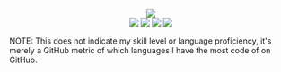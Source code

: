 <p  align="center">
   <img src="http://github-profile-summary-cards.vercel.app/api/cards/profile-details?username=bharambetr2002&theme=github_dark"><br>
   <img src="http://github-profile-summary-cards.vercel.app/api/cards/repos-per-language?username=bharambetr2002&theme=github_dark&exclude={exclude}">
   <img src="http://github-profile-summary-cards.vercel.app/api/cards/most-commit-language?username=bharambetr2002&theme=github_dark">
   <img src="http://github-profile-summary-cards.vercel.app/api/cards/stats?username=bharambetr2002&theme=github_dark">
   <img src="http://github-profile-summary-cards.vercel.app/api/cards/productive-time?username=bharambetr2002&theme=github_dark&utcOffset=5.5">

NOTE: This does not indicate my skill level or language proficiency, it's merely a GitHub metric of which languages I have the most code of on GitHub.
